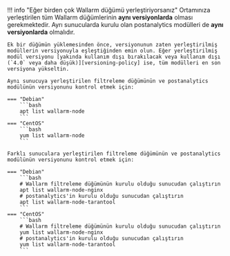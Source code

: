 !!! info "Eğer birden çok Wallarm düğümü yerleştiriyorsanız"
    Ortamınıza yerleştirilen tüm Wallarm düğümlerinin **aynı versiyonlarda** olması gerekmektedir. Ayrı sunucularda kurulu olan postanalytics modülleri de **aynı versiyonlarda** olmalıdır.

    Ek bir düğümün yüklemesinden önce, versiyonunun zaten yerleştirilmiş modüllerin versiyonuyla eşleştiğinden emin olun. Eğer yerleştirilmiş modül versiyonu [yakında kullanım dışı bırakılacak veya kullanım dışı (`4.0` veya daha düşük)][versioning-policy] ise, tüm modülleri en son versiyona yükseltin.

    Aynı sunucuya yerleştirilen filtreleme düğümünün ve postanalytics modülünün versiyonunu kontrol etmek için:

    === "Debian"
        ```bash
        apt list wallarm-node
        ```
    === "CentOS"
        ```bash
        yum list wallarm-node
        ```

    Farklı sunuculara yerleştirilen filtreleme düğümünün ve postanalytics modülünün versiyonunu kontrol etmek için:

    === "Debian"
        ```bash
        # Wallarm filtreleme düğümünün kurulu olduğu sunucudan çalıştırın
        apt list wallarm-node-nginx
        # postanalytics'in kurulu olduğu sunucudan çalıştırın
        apt list wallarm-node-tarantool
        ```
    === "CentOS"
        ```bash
        # Wallarm filtreleme düğümünün kurulu olduğu sunucudan çalıştırın
        yum list wallarm-node-nginx
        # postanalytics'in kurulu olduğu sunucudan çalıştırın
        yum list wallarm-node-tarantool
        ```

